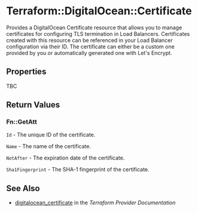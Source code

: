# Terraform::DigitalOcean::Certificate

Provides a DigitalOcean Certificate resource that allows you to manage
certificates for configuring TLS termination in Load Balancers.
Certificates created with this resource can be referenced in your
Load Balancer configuration via their ID. The certificate can either
be a custom one provided by you or automatically generated one with
Let's Encrypt.

## Properties

TBC

## Return Values

### Fn::GetAtt

`Id` - The unique ID of the certificate.

`Name` - The name of the certificate.

`NotAfter` - The expiration date of the certificate.

`Sha1Fingerprint` - The SHA-1 fingerprint of the certificate.

## See Also

* [digitalocean_certificate](https://www.terraform.io/docs/providers/digitalocean/r/certificate.html) in the _Terraform Provider Documentation_